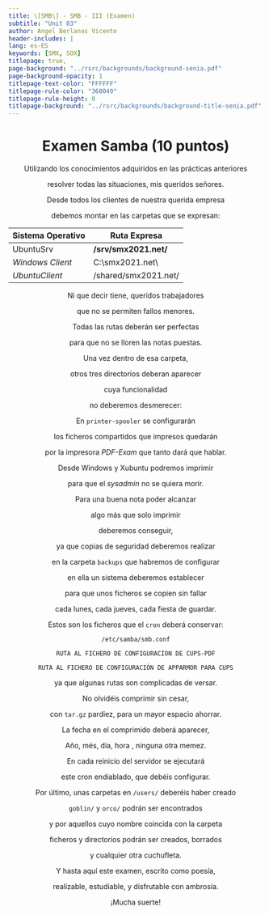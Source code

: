 ```yaml
---
title: \[SMB\] - SMB - III (Examen) 
subtitle: "Unit 03"
author: Angel Berlanas Vicente
header-includes: |
lang: es-ES
keywords: [SMX, SOX]
titlepage: true,
page-background: "../rsrc/backgrounds/background-senia.pdf"
page-background-opacity: 1
titlepage-text-color: "FFFFFF"
titlepage-rule-color: "360049"
titlepage-rule-height: 0
titlepage-background: "../rsrc/backgrounds/background-title-senia.pdf"
---
```


<div align="center">


# Examen Samba (10 puntos)

Utilizando los conocimientos adquiridos en las prácticas anteriores 

resolver todas las situaciones, mis queridos señores.

Desde todos los clientes de nuestra querida empresa

debemos montar en las carpetas que se expresan:

| Sistema Operativo | Ruta Expresa |
| ------------------|--------------| 
| UbuntuSrv         | **/srv/smx2021.net/** |
| *Windows Client*    | C:\\smx2021.net\\ |
| *UbuntuClient*	    | /shared/smx2021.net/ |

Ni que decir tiene, queridos trabajadores

que no se permiten fallos menores.

Todas las rutas deberán ser perfectas

para que no se lloren las notas puestas.

Una vez dentro de esa carpeta, 

otros tres directorios deberan aparecer

cuya funcionalidad 

no deberemos desmerecer:

En `printer-spooler` se configurarán

los ficheros compartidos que impresos quedarán

por la impresora *PDF-Exam* que tanto dará que hablar.

Desde Windows y Xubuntu podremos imprimir

para que el *sysadmin* no se quiera morir.

Para una buena nota poder alcanzar

algo más que solo imprimir 

deberemos conseguir, 

ya que copias de seguridad deberemos realizar

en la carpeta `backups` que habremos de configurar

en ella un sistema deberemos establecer

para que unos ficheros se copien sin fallar

cada lunes, cada jueves, cada fiesta de guardar.

Estos son los ficheros que el `cron` deberá conservar:

`/etc/samba/smb.conf`

`RUTA AL FICHERO DE CONFIGURACION DE CUPS-PDF`
 
`RUTA AL FICHERO DE CONFIGURACIÓN DE APPARMOR PARA CUPS`

ya que algunas rutas son complicadas de versar.

No olvidéis comprimir sin cesar, 

con `tar.gz` pardiez, para un mayor espacio ahorrar.

La fecha en el comprimido deberá aparecer, 

Año, més, dia, hora , ninguna otra memez.

En cada reinicio del servidor se ejecutará

este cron endiablado, que debéis configurar.

Por último, unas carpetas en `/users/` deberéis haber creado

`goblin/` y `orco/` podrán ser encontrados

y por aquellos cuyo nombre coincida con la carpeta

ficheros y directorios podrán ser creados, borrados

y cualquier otra cuchufleta.

Y hasta aquí este examen, escrito como poesía,

realizable, estudiable, y disfrutable con ambrosía.

¡Mucha suerte! 


